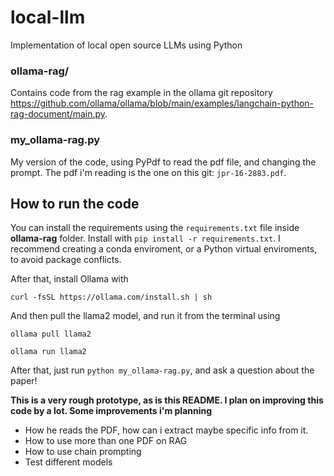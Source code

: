 # local-llm
Implementation of local open source LLMs using Python

### ollama-rag/

Contains code from the rag example in the ollama git repository https://github.com/ollama/ollama/blob/main/examples/langchain-python-rag-document/main.py.

### my_ollama-rag.py

My version of the code, using PyPdf to read the pdf file, and changing the prompt. The pdf i'm reading is the one on this git: `jpr-16-2883.pdf`.

## How to run the code

You can install the requirements using the `requirements.txt` file inside **ollama-rag** folder. Install with `pip install -r requirements.txt`. I recommend creating a conda enviroment, or a Python virtual enviroments, to avoid package conflicts.

After that, install Ollama with

`curl -fsSL https://ollama.com/install.sh | sh`

And then pull the llama2 model, and run it from the terminal using 

`ollama pull llama2`

`ollama run llama2`

After that, just run `python my_ollama-rag.py`, and ask a question about the paper!

**This is a very rough prototype, as is this README. I plan on improving this code by a lot. Some improvements i'm planning**

- How he reads the PDF, how can i extract maybe specific info from it. 
- How to use more than one PDF on RAG
- How to use chain prompting
- Test different models

